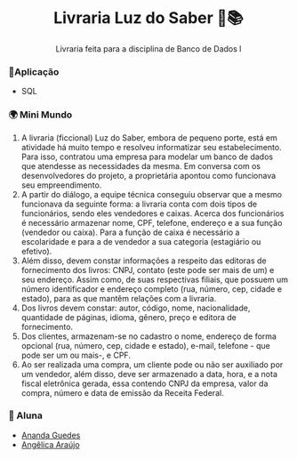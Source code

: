 <h1 align="center">Livraria Luz do Saber 🎇📚</h1>
<p align="center">Livraria feita para a disciplina de Banco de Dados l</p>

### 🚩Aplicação
+  SQL

### 🌍 Mini Mundo
1. A livraria (ficcional) Luz do Saber, embora de pequeno porte, está em atividade há muito tempo e resolveu informatizar seu estabelecimento. Para isso, contratou uma empresa para modelar um banco de dados que atendesse as necessidades da mesma. Em conversa com os desenvolvedores do projeto, a proprietária apontou como funcionava seu empreendimento.
2. A partir do diálogo, a equipe técnica conseguiu observar que a mesmo funcionava da seguinte forma: a livraria conta com dois tipos de funcionários, sendo eles vendedores e caixas. Acerca dos funcionários é necessário armazenar nome, CPF, telefone, endereço e a sua função (vendedor ou caixa). Para a função de caixa é necessário a escolaridade e para a de vendedor a sua categoria (estagiário ou efetivo).
3. Além disso, devem constar informações a respeito das editoras de fornecimento dos livros: CNPJ, contato (este pode ser mais de um) e seu endereço. Assim como, de suas respectivas filiais, que possuem um número identificador e endereço completo (rua, número, cep, cidade e estado), para as que mantêm relações com a livraria.
4. Dos livros devem constar: autor, código, nome, nacionalidade, quantidade de páginas, idioma, gênero, preço e editora de fornecimento.
5. Dos clientes, armazenam-se no cadastro o nome, endereço de forma opcional (rua, número, cep, cidade e estado), e-mail, telefone - que pode ser um ou mais-, e CPF.
6. Ao ser realizada uma compra, um cliente pode ou não ser auxiliado por um vendedor, além disso, deve ser armazenado a data, hora, e a nota fiscal eletrônica gerada, essa contendo CNPJ da empresa, valor da compra, número e data de emissão da Receita Federal.

### 📝 Aluna
- [Ananda Guedes](https://github.com/agu3des)
- [Angêlica Araújo](https://github.com/araujo-angel)
